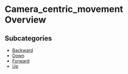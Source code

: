 # Camera_centric_movement Overview


## Subcategories

- [Backward](./backward/index.md)
- [Down](./down/index.md)
- [Forward](./forward/index.md)
- [Up](./up/index.md)